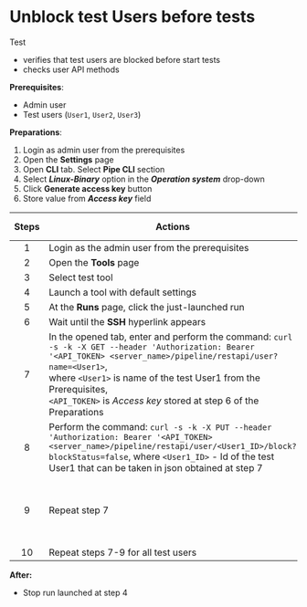 # Unblock test Users before tests

Test 
- verifies that test users are blocked before start tests
- checks user API methods

**Prerequisites**:
- Admin user
- Test users (`User1`, `User2`, `User3`)

**Preparations**:
1. Login as admin user from the prerequisites
2. Open the **Settings** page
3. Open **CLI** tab. Select **Pipe CLI** section
4. Select ***Linux-Binary*** option in the ***Operation system*** drop-down
5. Click **Generate access key** button
6. Store value from ***Access key*** field

| Steps | Actions | Expected results |
|:-----:|---------------------------------------------------------------------------------------------------------------------------------------------------------------------------------------------------------------------------------------------------------------------------------------------------------|-------------------------------------------------------------------------------------------|
| 1 | Login as the admin user from the prerequisites | |
| 2 | Open the **Tools** page | | 
| 3 | Select test tool | |
| 4 | Launch a tool with default settings | |
| 5 | At the **Runs** page, click the just-launched run | | 
| 6 | Wait until the **SSH** hyperlink appears | |
| 7 | In the opened tab, enter and perform the command: `curl -s -k -X GET --header 'Authorization: Bearer '<API_TOKEN> <server_name>/pipeline/restapi/user?name=<User1>`, <br> where `<User1>` is name of the test User1 from the Prerequisites, <br> `<API_TOKEN>` is *Access key* stored at step 6 of the Preparations | The command output contains json with info about `<User1>` and includes `"blocked":true` |
| 8 | Perform the command: `curl -s -k -X PUT --header 'Authorization: Bearer '<API_TOKEN> <server_name>/pipeline/restapi/user/<User1_ID>/block?blockStatus=false`, where `<User1_ID>` - Id of the test User1 that can be taken in json obtained at step 7 | | 
| 9 | Repeat step 7 | The command output contains json with info about `<User1>` and includes `"blocked":false` |
| 10 | Repeat steps 7-9 for all test users | |

**After:**
- Stop run launched at step 4
